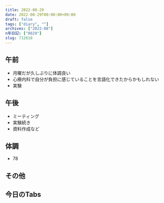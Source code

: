 ```yaml
---
title: 2022-08-29
date: 2022-08-29T00:00:00+09:00
draft: false
tags: ["diary", ""]
archives: ["2022-08"]
n年日記: ["0829"]
slug: 712618
---
```

## 午前
- 月曜だが久しぶりに体調良い
- 心療内科で自分が負担に感じていることを言語化できたからかもしれない
- 実験
## 午後
- ミーティング
- 実験続き
- 資料作成など
## 体調
- 78
## その他
## 今日のTabs